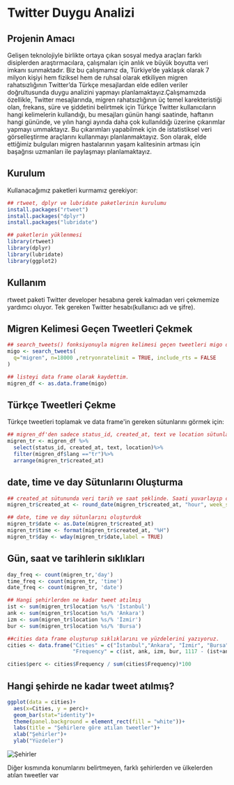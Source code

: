 # Twitter Duygu Analizi

## Projenin Amacı

Gelişen teknolojiyle birlikte ortaya çıkan sosyal medya araçları farklı disiplerden araştırmacılara, çalışmaları için anlık ve büyük 
boyutta veri imkanı sunmaktadır. Biz bu çalışmamız da, Türkiye’de yaklaşık olarak 7 milyon kişiyi hem fiziksel hem de
ruhsal olarak etkiliyen migren rahatsızlığının Twitter’da Türkçe mesajlardan elde edilen veriler doğrultusunda duygu analizini yapmayı 
planlamaktayız.Çalışmamızda özellikle, Twitter mesajlarında, migren rahatsızlığının üç temel karekteristiği 
olan, frekans, süre ve şiddetini belirtmek için Türkçe Twitter kullanıcıların hangi kelimelerin kullandığı, 
bu mesajları günün hangi saatinde, haftanın hangi gününde,
ve yılın hangi ayında daha çok kullanıldığı üzerine çıkarımlar yapmayı ummaktayız.
Bu çıkarımları yapabilmek için de istatistiksel veri görselleştirme araçlarını kullanmayı planlanmaktayız. 
Son olarak, elde ettiğimiz bulguları migren hastalarının yaşam kalitesinin artması 
için başağrısı uzmanları ile paylaşmayı planlamaktayız.

## Kurulum
Kullanacağımız paketleri kurmamız gerekiyor: 
```R
## rtweet, dplyr ve lubridate paketlerinin kurulumu
install.packages("rtweet")
install.packages("dplyr")
install.packages("lubridate")

## paketlerin yüklenmesi
library(rtweet)
library(dplyr)
library(lubridate)
library(ggplot2)

```

## Kullanım
rtweet paketi Twitter developer hesabına gerek kalmadan veri çekmemize yardımcı oluyor. Tek gereken Twitter hesabı(kullanıcı adı ve şifre). 

## Migren Kelimesi Geçen Tweetleri Çekmek
```R
## search_tweets() fonksiyonuyla migren kelimesi geçen tweetleri migo değişkenine atadım. 
migo <- search_tweets(
  q="migren", n=18000 ,retryonratelimit = TRUE, include_rts = FALSE
)
```
```R
## listeyi data frame olarak kaydettim.
migren_df <- as.data.frame(migo)
```
## Türkçe Tweetleri Çekme

Türkçe tweetleri toplamak ve data frame'in gereken sütunlarını görmek için:

```R
## migren_df'den sadece status_id, created_at, text ve location sütunlarını ve Türkçe tweetleri alacağım
migren_tr <- migren_df %>%
  select(status_id, created_at, text, location)%>%
  filter(migren_df$lang =="tr")%>%
  arrange(migren_tr$created_at)
```
## date, time ve day Sütunlarını Oluşturma
```R
## created_at sütununda veri tarih ve saat şeklinde. Saati yuvarlayıp created_at sütununa kaydettik
migren_tr$created_at <- round_date(migren_tr$created_at, "hour", week_start = getOption("lubridate.week.start",7))

## date, time ve day sütunlarını oluşturduk
migren_tr$date <- as.Date(migren_tr$created_at)
migren_tr$time <- format(migren_tr$created_at, "%H")
migren_tr$day <- wday(migren_tr$date,label = TRUE)
```
## Gün, saat ve tarihlerin sıklıkları
```R
day_freq <- count(migren_tr,'day')
time_freq <- count(migren_tr, 'time')
date_freq <- count(migren_tr, 'date')
```
```R
## Hangi şehirlerden ne kadar tweet atılmış
ist <- sum(migren_tr$location %s/% 'İstanbul') 
ank <- sum(migren_tr$location %s/% 'Ankara')
izm <- sum(migren_tr$location %s/% 'İzmir')
bur <- sum(migren_tr$location %s/% 'Bursa')
```

```R
##cities data frame oluşturup sıklıklarını ve yüzdelerini yazıyoruz.
cities <- data.frame("Cities" = c("İstanbul","Ankara", "İzmir", "Bursa", "Diğer"), 
                     "Frequency" = c(ist, ank, izm, bur, 1117 - (ist+ank+izm+bur)))

cities$perc <- cities$Frequency / sum(cities$Frequency)*100
```
## Hangi şehirde ne kadar tweet atılmış?
```R
ggplot(data = cities)+
  aes(x=Cities, y = perc)+
  geom_bar(stat="identity")+
  theme(panel.background = element_rect(fill = "white"))+
  labs(title = "Şehirlere göre atılan tweetler")+
  xlab("Şehirler")+
  ylab("Yüzdeler")
```
![Şehirler](https://github.com/erolkibris/TwitterDuyguAnalizi/blob/master/Graphs/Cities.jpeg)

Diğer kısmında konumlarını belirtmeyen, farklı şehirlerden ve ülkelerden atılan tweetler var
